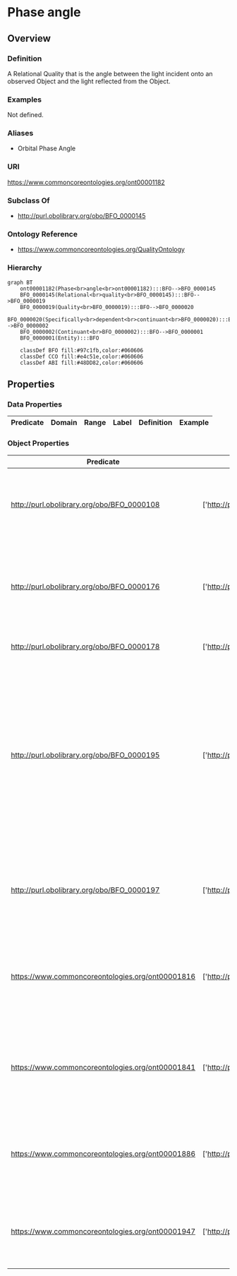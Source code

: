 # Phase angle

## Overview

### Definition
A Relational Quality that is the angle between the light incident onto an observed Object and the light reflected from the Object.

### Examples
Not defined.

### Aliases
- Orbital Phase Angle

### URI
https://www.commoncoreontologies.org/ont00001182

### Subclass Of
- http://purl.obolibrary.org/obo/BFO_0000145

### Ontology Reference
- https://www.commoncoreontologies.org/QualityOntology

### Hierarchy
```mermaid
graph BT
    ont00001182(Phase<br>angle<br>ont00001182):::BFO-->BFO_0000145
    BFO_0000145(Relational<br>quality<br>BFO_0000145):::BFO-->BFO_0000019
    BFO_0000019(Quality<br>BFO_0000019):::BFO-->BFO_0000020
    BFO_0000020(Specifically<br>dependent<br>continuant<br>BFO_0000020):::BFO-->BFO_0000002
    BFO_0000002(Continuant<br>BFO_0000002):::BFO-->BFO_0000001
    BFO_0000001(Entity):::BFO
    
    classDef BFO fill:#97c1fb,color:#060606
    classDef CCO fill:#e4c51e,color:#060606
    classDef ABI fill:#48DD82,color:#060606
```

## Properties
### Data Properties
| Predicate | Domain | Range | Label | Definition | Example |
|-----------|---------|--------|---------|------------|----------|

### Object Properties
| Predicate | Domain | Range | Label | Definition | Example | Inverse Of |
|-----------|---------|--------|---------|------------|----------|------------|
| http://purl.obolibrary.org/obo/BFO_0000108 | ['http://purl.obolibrary.org/obo/BFO_0000001'] | ['http://purl.obolibrary.org/obo/BFO_0000008'] | exists at | (Elucidation) exists at is a relation between a particular and some temporal region at which the particular exists | First World War exists at 1914-1916; Mexico exists at January 1, 2000 | None |
| http://purl.obolibrary.org/obo/BFO_0000176 | ['http://purl.obolibrary.org/obo/BFO_0000002'] | ['http://purl.obolibrary.org/obo/BFO_0000002'] | continuant part of | b continuant part of c =Def b and c are continuants & there is some time t such that b and c exist at t & b continuant part of c at t | Milk teeth continuant part of human; surgically removed tumour continuant part of organism | ['http://purl.obolibrary.org/obo/BFO_0000178'] |
| http://purl.obolibrary.org/obo/BFO_0000178 | ['http://purl.obolibrary.org/obo/BFO_0000002'] | ['http://purl.obolibrary.org/obo/BFO_0000002'] | has continuant part | b has continuant part c =Def c continuant part of b |  | None |
| http://purl.obolibrary.org/obo/BFO_0000195 | ['http://purl.obolibrary.org/obo/BFO_0000020'] | [{'or': {'or': ['http://purl.obolibrary.org/obo/BFO_0000020']}}] | specifically depends on | (Elucidation) specifically depends on is a relation between a specifically dependent continuant b and specifically dependent continuant or independent continuant that is not a spatial region c such that b and c share no parts in common & b is of a nature such that at all times t it cannot exist unless c exists & b is not a boundary of c | A shape specifically depends on the shaped object; hue, saturation and brightness of a colour sample specifically depends on each other | None |
| http://purl.obolibrary.org/obo/BFO_0000197 | ['http://purl.obolibrary.org/obo/BFO_0000020'] | [{'and': {'and': ['http://purl.obolibrary.org/obo/BFO_0000004']}}] | inheres in | b inheres in c =Def b is a specifically dependent continuant & c is an independent continuant that is not a spatial region & b specifically depends on c | A shape inheres in a shaped object; a mass inheres in a material entity | None |
| https://www.commoncoreontologies.org/ont00001816 | ['http://purl.obolibrary.org/obo/BFO_0000002'] | ['http://purl.obolibrary.org/obo/BFO_0000015'] | is output of | x is_output_of y iff x is an instance of Continuant and y is an instance of Process, such that the presence of x at the end of y is a necessary condition for the completion of y. |  | ['https://www.commoncoreontologies.org/ont00001986'] |
| https://www.commoncoreontologies.org/ont00001841 | ['http://purl.obolibrary.org/obo/BFO_0000002'] | ['http://purl.obolibrary.org/obo/BFO_0000015'] | is input of | x is_input_of y iff x is an instance of Continuant and y is an instance of Process, such that the presence of x at the beginning of y is a necessary condition for the start of y. |  | ['https://www.commoncoreontologies.org/ont00001921'] |
| https://www.commoncoreontologies.org/ont00001886 | ['http://purl.obolibrary.org/obo/BFO_0000002'] | ['http://purl.obolibrary.org/obo/BFO_0000015'] | is affected by | x is_affected_by y iff x is an instance of Continuant and y is an instance of Process, and y influences x in some manner, most often by producing a change in x. |  | None |
| https://www.commoncoreontologies.org/ont00001947 | ['http://purl.obolibrary.org/obo/BFO_0000019'] | ['http://purl.obolibrary.org/obo/BFO_0000027'] | quality of aggregate | x quality_of_aggregate y iff y is an instance of Object Aggregate and x is an instance of Quality, and x inheres_in_aggregate y. |  | None |
